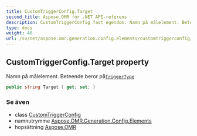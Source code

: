```yaml
---
title: CustomTriggerConfig.Target
second_title: Aspose.OMR för .NET API-referens
description: CustomTriggerConfig fast egendom. Namn på målelement. Beteende beror påTriggerType
type: docs
weight: 40
url: /sv/net/aspose.omr.generation.config.elements/customtriggerconfig/target/
---
```

## CustomTriggerConfig.Target property

Namn på målelement. Beteende beror på[`TriggerType`](../triggertype/)

```csharp
public string Target { get; set; }
```

### Se även

* class [CustomTriggerConfig](../)
* namnutrymme [Aspose.OMR.Generation.Config.Elements](../../customtriggerconfig/)
* hopsättning [Aspose.OMR](../../../)


